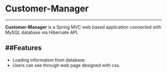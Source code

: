 # Customer-Manager
---

**Customer-Manager** is a Spring MVC web based application connected with MySQL database via Hibernate API.

##Features
---

* Loading information from database.
* Users can see through web page designed with css.


